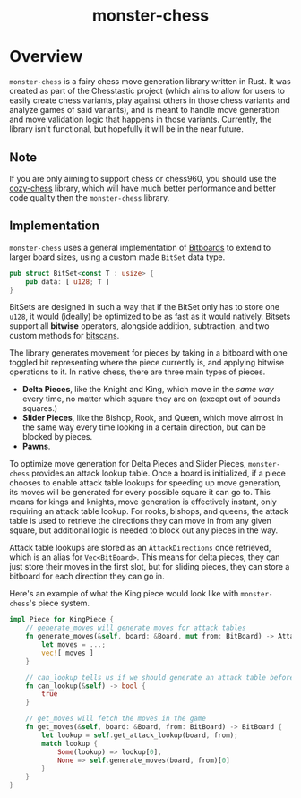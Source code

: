 <div align = "center">
<h1>monster-chess</h1>
</div>

# Overview

`monster-chess` is a fairy chess move generation library written in Rust. It was created as part of the Chesstastic project (which aims to allow for users to easily create chess variants, play against others in those chess variants and analyze games of said variants), and is meant to handle move generation and move validation logic that happens in those variants. Currently, the library isn't functional, but hopefully it will be in the near future.

## Note

If you are only aiming to support chess or chess960, you should use the [cozy-chess](https://github.com/analog-hors/cozy-chess/) library, which will have much better performance and better code quality then the `monster-chess` library.

## Implementation

`monster-chess` uses a general implementation of [Bitboards](https://www.chessprogramming.org/Bitboards) to extend to larger board sizes, using a custom made `BitSet` data type.

```rust
pub struct BitSet<const T : usize> {
    pub data: [ u128; T ]
}
```

BitSets are designed in such a way that if the BitSet only has to store one `u128`, it would (ideally) be optimized to be as fast as it would natively. Bitsets support all **bitwise** operators, alongside addition, subtraction, and two custom methods for [bitscans](https://www.chessprogramming.org/BitScan).

The library generates movement for pieces by taking in a bitboard with one toggled bit representing where the piece currently is, and applying bitwise operations to it. In native chess, there are three main types of pieces.

- **Delta Pieces**, like the Knight and King, which move in the _same way_ every time, no matter which square they are on (except out of bounds squares.)
- **Slider Pieces**, like the Bishop, Rook, and Queen, which move almost in the same way every time looking in a certain direction, but can be blocked by pieces.
- **Pawns**.

To optimize move generation for Delta Pieces and Slider Pieces, `monster-chess` provides an attack lookup table. Once a board is initialized, if a piece chooses to enable attack table lookups for speeding up move generation, its moves will be generated for every possible square it can go to. This means for kings and knights, move generation is effectively instant, only requiring an attack table lookup. For rooks, bishops, and queens, the attack table is used to retrieve the directions they can move in from any given square, but additional logic is needed to block out any pieces in the way.

Attack table lookups are stored as an `AttackDirections` once retrieved, which is an alias for `Vec<BitBoard>`. This means for delta pieces, they can just store their moves in the first slot, but for sliding pieces, they can store a bitboard for each direction they can go in.

Here's an example of what the King piece would look like with `monster-chess`'s piece system.

```rust
impl Piece for KingPiece {
    // generate_moves will generate moves for attack tables
    fn generate_moves(&self, board: &Board, mut from: BitBoard) -> AttackDirections {
        let moves = ...;
        vec![ moves ]
    }   

    // can_lookup tells us if we should generate an attack table beforehand
    fn can_lookup(&self) -> bool {
        true
    }

    // get_moves will fetch the moves in the game
    fn get_moves(&self, board: &Board, from: BitBoard) -> BitBoard {
        let lookup = self.get_attack_lookup(board, from);
        match lookup {
            Some(lookup) => lookup[0],
            None => self.generate_moves(board, from)[0]
        }
    }
}
```
